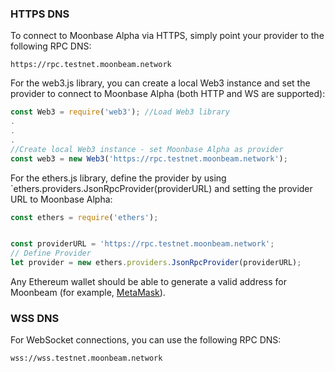 ### HTTPS DNS
To connect to Moonbase Alpha via HTTPS, simply point your provider to the following RPC DNS:

```
https://rpc.testnet.moonbeam.network
```

For the web3.js library, you can create a local Web3 instance and set the provider to connect to Moonbase Alpha (both HTTP and WS are supported):

```js
const Web3 = require('web3'); //Load Web3 library
.
.
.
//Create local Web3 instance - set Moonbase Alpha as provider
const web3 = new Web3('https://rpc.testnet.moonbeam.network'); 
```
For the ethers.js library, define the provider by using `ethers.providers.JsonRpcProvider(providerURL) and setting the provider URL to Moonbase Alpha:

```js
const ethers = require('ethers');


const providerURL = 'https://rpc.testnet.moonbeam.network';
// Define Provider
let provider = new ethers.providers.JsonRpcProvider(providerURL);
```

Any Ethereum wallet should be able to generate a valid address for Moonbeam (for example, [MetaMask](https://metamask.io/)).

### WSS DNS
For WebSocket connections, you can use the following RPC DNS:

```
wss://wss.testnet.moonbeam.network
```
